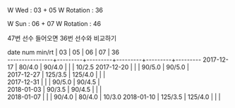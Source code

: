 W Wed      : 03 + 05
W Rotation : 36

W Sun      : 06 + 07 
W Rotation :      46

47번 선수 들어오면 36번 선수와 비교하기

date num min/rt |    03   |    05   |    06   |    07   |    36   
----------------+---------+---------+---------+---------+---------
2017-12-17      |  80/4.0 |  90/4.0 |         |         |  10/2.5
2017-12-20      |         |         |  90/5.0 |  90/5.0 |        
2017-12-27      | 125/3.5 | 125/4.0 |         |         |        
2017-12-31      |         |         |  90/5.0 |  90/4.5 |        
2018-01-03      |  90/3.5 |  90/4.5 |         |         |        
2018-01-07      |         |         |  90/4.0 |  80/4.0 |  10/3.0
2018-01-10      | 125/3.5 | 125/4.0 |         |         |        

